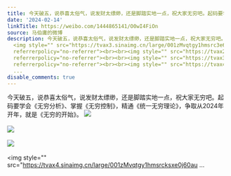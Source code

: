 ```yaml
---
title: 今天破五，说恭喜太俗气，说发财太缥缈，还是脚踏实地一点，祝大家无穷吧。起码要学会《无穷分析》、掌握《无穷控制》，精通《统一无穷理论》，争取从2024年开年...
date: '2024-02-14'
linkTitle: https://weibo.com/1444865141/O0wI4FiOn
source: 马伯庸的微博
description: 今天破五，说恭喜太俗气，说发财太缥缈，还是脚踏实地一点，祝大家无穷吧。起码要学会《无穷分析》、掌握《无穷控制》，精通《统一无穷理论》，争取从2024年开年，就是《无穷的开始》。
  <img style="" src="https://tvax3.sinaimg.cn/large/001zMvqtgy1hmsrc3e62mj60jg0jg3yw02.jpg"
  referrerpolicy="no-referrer"><br><br><img style="" src="https://tvax2.sinaimg.cn/large/001zMvqtgy1hmsrhhyddoj60950dw0tn02.jpg"
  referrerpolicy="no-referrer"><br><br><img style="" src="https://tvax3.sinaimg.cn/large/001zMvqtgy1hmsrchrx89j60m80m875502.jpg"
  referrerpolicy="no-referrer"><br><br><img style="" src="https://tvax4.sinaimg.cn/large/001zMvqtgy1hmsrcksxe0j60au
  ...
disable_comments: true
---
```

今天破五，说恭喜太俗气，说发财太缥缈，还是脚踏实地一点，祝大家无穷吧。起码要学会《无穷分析》、掌握《无穷控制》，精通《统一无穷理论》，争取从2024年开年，就是《无穷的开始》。 <img style="" src="https://tvax3.sinaimg.cn/large/001zMvqtgy1hmsrc3e62mj60jg0jg3yw02.jpg" referrerpolicy="no-referrer"><br><br><img style="" src="https://tvax2.sinaimg.cn/large/001zMvqtgy1hmsrhhyddoj60950dw0tn02.jpg" referrerpolicy="no-referrer"><br><br><img style="" src="https://tvax3.sinaimg.cn/large/001zMvqtgy1hmsrchrx89j60m80m875502.jpg" referrerpolicy="no-referrer"><br><br><img style="" src="https://tvax4.sinaimg.cn/large/001zMvqtgy1hmsrcksxe0j60au ...